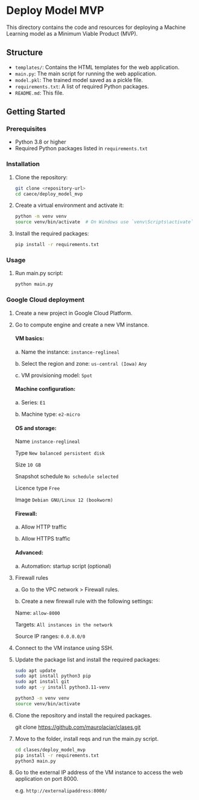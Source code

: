 # Deploy Model MVP

This directory contains the code and resources for deploying a Machine Learning model as a Minimum Viable Product (MVP).

## Structure

- `templates/`: Contains the HTML templates for the web application.
- `main.py`: The main script for running the web application.
- `model.pkl`: The trained model saved as a pickle file.
- `requirements.txt`: A list of required Python packages.
- `README.md`: This file.

## Getting Started

### Prerequisites

- Python 3.8 or higher
- Required Python packages listed in `requirements.txt`

### Installation

1. Clone the repository:
    ```sh
    git clone <repository-url>
    cd caece/deploy_model_mvp
    ```

2. Create a virtual environment and activate it:
    ```sh
    python -m venv venv
    source venv/bin/activate  # On Windows use `venv\Scripts\activate`
    ```

3. Install the required packages:
    ```sh
    pip install -r requirements.txt
    ```

### Usage

1. Run main.py script:
    ```sh
    python main.py
    ```

### Google Cloud deployment

1. Create a new project in Google Cloud Platform.

2. Go to compute engine and create a new VM instance.

   #### VM basics:

   a. Name the instance: `instance-reglineal`

   b. Select the region and zone: `us-central (Iowa)` `Any`
   
   c. VM provisioning model: `Spot`

   #### Machine configuration:

   a. Series: `E1`

   b. Machine type: `e2-micro`

   #### OS and storage:

   Name `instance-reglineal`

   Type `New balanced persistent disk`
   
   Size `10 GB`
   
   Snapshot schedule `No schedule selected`
   
   Licence type `Free`
   
   Image `Debian GNU/Linux 12 (bookworm)`

   #### Firewall:

   a. Allow HTTP traffic

   b. Allow HTTPS traffic

   #### Advanced:

   a. Automation: startup script (optional)

3. Firewall rules

   a. Go to the VPC network > Firewall rules.

   b. Create a new firewall rule with the following settings:
   
   Name: `allow-8000`
   
   Targets: `All instances in the network`
   
   Source IP ranges: `0.0.0.0/0`

4. Connect to the VM instance using SSH.

5. Update the package list and install the required packages:
    ```sh
    sudo apt update
    sudo apt install python3 pip
    sudo apt install git
    sudo apt -y install python3.11-venv
    ```

    ```sh
    python3 -m venv venv
    source venv/bin/activate
    ```

6. Clone the repository and install the required packages.

   git clone https://github.com/maurolaciar/clases.git


7. Move to the folder, install reqs and run the main.py script.
   ```sh
   cd clases/deploy_model_mvp
   pip install -r requirements.txt
   python3 main.py
   ```

8. Go to the external IP address of the VM instance to access the web application on port 8000.

   e.g. `http://externalipaddress:8000/`
